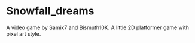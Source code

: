 # Snowfall_dreams

A video game by Samix7 and Bismuth10K.
A little 2D platformer game with pixel art style.


